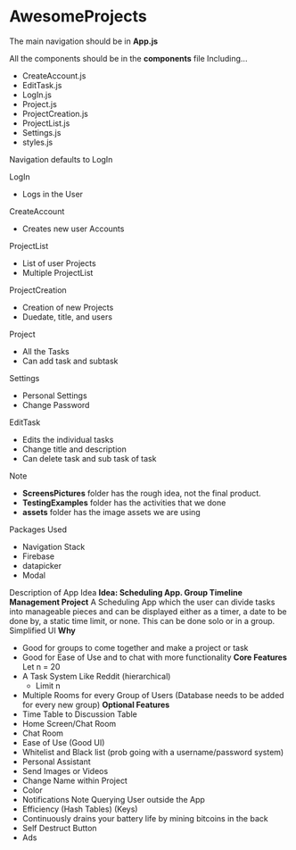 # AwesomeProjects

The main navigation should be in **App.js**

All the components should be in the **components** file
Including...
- CreateAccount.js
- EditTask.js
- LogIn.js
- Project.js
- ProjectCreation.js
- ProjectList.js
- Settings.js
- styles.js

Navigation defaults to LogIn

LogIn
- Logs in the User

CreateAccount
- Creates new user Accounts

ProjectList
- List of user Projects
- Multiple ProjectList

ProjectCreation
- Creation of new Projects
- Duedate, title, and users

Project
- All the Tasks
- Can add task and subtask

Settings 
- Personal Settings 
- Change Password

EditTask
- Edits the individual tasks
- Change title and description
- Can delete task and sub task of task

Note 
- **ScreensPictures** folder has the rough idea, not the final product.
- **TestingExamples** folder has the activities that we done
- **assets** folder has the image assets we are using

Packages Used
- Navigation Stack
- Firebase
- datapicker
- Modal


Description of App Idea
**Idea: Scheduling App. Group Timeline Management Project**
A Scheduling App which the user can divide tasks into manageable pieces and can be displayed either as a timer, a date to be done by, a static time limit, or none. This can be done solo or in a group. Simplified UI
**Why**
- Good for groups to come together and make a project or task
- Good for Ease of Use and to chat with more functionality
**Core Features**
 Let n = 20
- A Task System Like Reddit (hierarchical) 
    - Limit n
- Multiple Rooms for every Group of Users (Database needs to be added for every new group)
**Optional Features**
- Time Table to Discussion Table
- Home Screen/Chat Room
- Chat Room
- Ease of Use (Good UI)
- Whitelist and Black list (prob going with a username/password system)
- Personal Assistant 
- Send Images or Videos
- Change Name within Project
- Color
- Notifications 
    Note Querying User outside the App 
- Efficiency (Hash Tables) (Keys)
- Continuously drains your battery life by mining bitcoins in the back
- Self Destruct Button
- Ads
